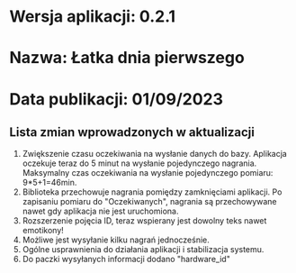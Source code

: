# Wersja aplikacji: 0.2.1
# Nazwa: Łatka dnia pierwszego
# Data publikacji: 01/09/2023

## Lista zmian wprowadzonych w aktualizacji
1. Zwiększenie czasu oczekiwania na wysłanie danych do bazy. Aplikacja oczekuje teraz do 5 minut na wysłanie pojedynczego nagrania. Maksymalny czas oczekiwania na wysłanie pojedynczego pomiaru: 9*5+1=46min.
2. Biblioteka przechowuje nagrania pomiędzy zamknięciami aplikacji. Po zapisaniu pomiaru do "Oczekiwanych", nagrania są przechowywane nawet gdy aplikacja nie jest uruchomiona.
3. Rozszerzenie pojęcia ID, teraz wspierany jest dowolny teks nawet emotikony!
4. Możliwe jest wysyłanie kilku nagrań jednocześnie.
5. Ogólne usprawnienia do działania aplikacji i stabilizacja systemu.
6. Do paczki wysyłanych informacji dodano "hardware_id"